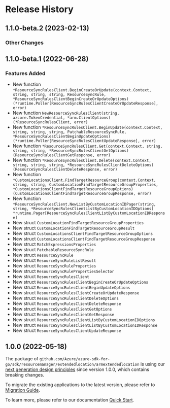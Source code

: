 # Release History

## 1.1.0-beta.2 (2023-02-13)
### Other Changes


## 1.1.0-beta.1 (2022-06-28)
### Features Added

- New function `*ResourceSyncRulesClient.BeginCreateOrUpdate(context.Context, string, string, string, ResourceSyncRule, *ResourceSyncRulesClientBeginCreateOrUpdateOptions) (*runtime.Poller[ResourceSyncRulesClientCreateOrUpdateResponse], error)`
- New function `NewResourceSyncRulesClient(string, azcore.TokenCredential, *arm.ClientOptions) (*ResourceSyncRulesClient, error)`
- New function `*ResourceSyncRulesClient.BeginUpdate(context.Context, string, string, string, PatchableResourceSyncRule, *ResourceSyncRulesClientBeginUpdateOptions) (*runtime.Poller[ResourceSyncRulesClientUpdateResponse], error)`
- New function `*ResourceSyncRulesClient.Get(context.Context, string, string, string, *ResourceSyncRulesClientGetOptions) (ResourceSyncRulesClientGetResponse, error)`
- New function `*ResourceSyncRulesClient.Delete(context.Context, string, string, string, *ResourceSyncRulesClientDeleteOptions) (ResourceSyncRulesClientDeleteResponse, error)`
- New function `*CustomLocationsClient.FindTargetResourceGroup(context.Context, string, string, CustomLocationFindTargetResourceGroupProperties, *CustomLocationsClientFindTargetResourceGroupOptions) (CustomLocationsClientFindTargetResourceGroupResponse, error)`
- New function `*ResourceSyncRulesClient.NewListByCustomLocationIDPager(string, string, *ResourceSyncRulesClientListByCustomLocationIDOptions) *runtime.Pager[ResourceSyncRulesClientListByCustomLocationIDResponse]`
- New struct `CustomLocationFindTargetResourceGroupProperties`
- New struct `CustomLocationFindTargetResourceGroupResult`
- New struct `CustomLocationsClientFindTargetResourceGroupOptions`
- New struct `CustomLocationsClientFindTargetResourceGroupResponse`
- New struct `MatchExpressionsProperties`
- New struct `PatchableResourceSyncRule`
- New struct `ResourceSyncRule`
- New struct `ResourceSyncRuleListResult`
- New struct `ResourceSyncRuleProperties`
- New struct `ResourceSyncRulePropertiesSelector`
- New struct `ResourceSyncRulesClient`
- New struct `ResourceSyncRulesClientBeginCreateOrUpdateOptions`
- New struct `ResourceSyncRulesClientBeginUpdateOptions`
- New struct `ResourceSyncRulesClientCreateOrUpdateResponse`
- New struct `ResourceSyncRulesClientDeleteOptions`
- New struct `ResourceSyncRulesClientDeleteResponse`
- New struct `ResourceSyncRulesClientGetOptions`
- New struct `ResourceSyncRulesClientGetResponse`
- New struct `ResourceSyncRulesClientListByCustomLocationIDOptions`
- New struct `ResourceSyncRulesClientListByCustomLocationIDResponse`
- New struct `ResourceSyncRulesClientUpdateResponse`


## 1.0.0 (2022-05-18)

The package of `github.com/Azure/azure-sdk-for-go/sdk/resourcemanager/extendedlocation/armextendedlocation` is using our [next generation design principles](https://azure.github.io/azure-sdk/general_introduction.html) since version 1.0.0, which contains breaking changes.

To migrate the existing applications to the latest version, please refer to [Migration Guide](https://aka.ms/azsdk/go/mgmt/migration).

To learn more, please refer to our documentation [Quick Start](https://aka.ms/azsdk/go/mgmt).